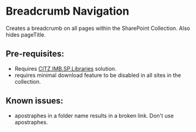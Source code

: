 # Breadcrumb Navigation
Creates a breadcrumb on all pages within the SharePoint Collection.  Also hides pageTitle.

## Pre-requisites:
- Requires [CITZ.IMB.SP.Libraries](../libraries) solution.
- requires minimal download feature to be disabled in all sites in the collection.

## Known issues:
- apostraphes in a folder name results in a broken link.  Don't use apostraphes.